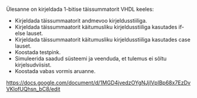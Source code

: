 Ülesanne on kirjeldada 1-bitise täissummatorit VHDL keeles:

* Kirjeldada täissummaatorit andmevoo kirjeldusstiiliga.
* Kirjeldada täissummaatorit käitumusliku kirjeldusstiiliga kasutades if-else lauset.
* Kirjeldada täissummaatorit käitumusliku kirjeldusstiiliga kasutades case lauset.
* Koostada testpink.
* Simuleerida saadud süsteemi ja veenduda, et tulemus ei sõltu kirjelsudviisist.
* Koostada vabas vormis aruanne.

https://docs.google.com/document/d/1MGD4jvedzOYgNJjIVpIBp68x7EzDvVKlofUQhsn_bC8/edit
